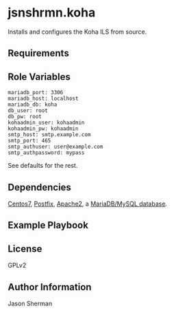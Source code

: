 jsnshrmn.koha
=========

Installs and configures the Koha ILS from source.

Requirements
------------


Role Variables
--------------

```
mariadb_port: 3306
mariadb_host: localhost
mariadb_db: koha
db_user: root
db_pw: root
kohaadmin_user: kohaadmin
kohaadmin_pw: kohaadmin
smtp_host: smtp.example.com
smtp_port: 465
smtp_authuser: user@example.com
smtp_authpassword: mypass
```

See defaults for the rest.

Dependencies
------------

[Centos7](https://github.com/OULibraries/ansible-role-centos7), [Postfix](https://github.com/OULibraries/ansible-role-postfix-mta), [Apache2](https://github.com/OULibraries/ansible-role-apache2), a [MariaDB/MySQL database](https://github.com/OULibraries/ansible-role-mariadb).

Example Playbook
----------------


License
-------

GPLv2

Author Information
------------------

Jason Sherman

